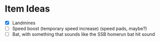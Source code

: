 # Item Ideas

- [X] Landmines
- [ ] Speed boost (temporary speed increase) (speed pads, maybe?)
- [ ] Bat, with something that sounds like the SSB homerun bat hit sound
